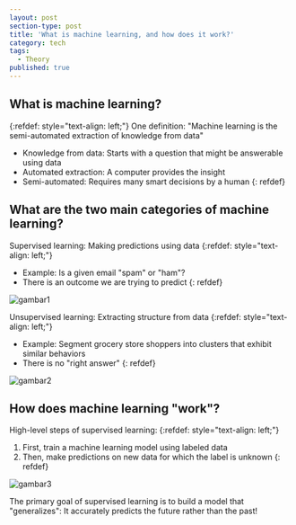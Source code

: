 ```yaml
---
layout: post
section-type: post
title: 'What is machine learning, and how does it work?'
category: tech
tags:
  - Theory
published: true
---
```

## What is machine learning?
{:refdef: style="text-align: left;"}
One definition: "Machine learning is the semi-automated extraction of knowledge from data"
- Knowledge from data: Starts with a question that might be answerable using data
- Automated extraction: A computer provides the insight
- Semi-automated: Requires many smart decisions by a human
{: refdef}

## What are the two main categories of machine learning?
Supervised learning: Making predictions using data
{:refdef: style="text-align: left;"}
- Example: Is a given email "spam" or "ham"?
- There is an outcome we are trying to predict
{: refdef}

![gambar1]({{site.baseurl}}/img/10.jpg)

Unsupervised learning: Extracting structure from data
{:refdef: style="text-align: left;"}
- Example: Segment grocery store shoppers into clusters that exhibit similar behaviors
- There is no "right answer"
{: refdef}

![gambar2]({{site.baseurl}}/img/11.jpg)

## How does machine learning "work"?
High-level steps of supervised learning:
{:refdef: style="text-align: left;"}
1. First, train a machine learning model using labeled data
2. Then, make predictions on new data for which the label is unknown
{: refdef}

![gambar3]({{site.baseurl}}/img/12.jpg)

The primary goal of supervised learning is to build a model that "generalizes": It accurately predicts the future rather than the past!
